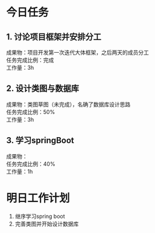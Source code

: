 # 今日任务

## 1. 讨论项目框架并安排分工
成果物：项目开发第一次迭代大体框架，之后两天的成员分工  
任务完成比例：完成  
工作量：3h  
## 2. 设计类图与数据库
成果物：类图草图（未完成），名确了数据库设计思路  
任务完成比例：50%  
工作量：3h
## 3. 学习springBoot
成果物：  
任务完成比例：40%  
工作量：1h  


# 明日工作计划
1. 继序学习spring boot
2. 完善类图并开始设计数据库